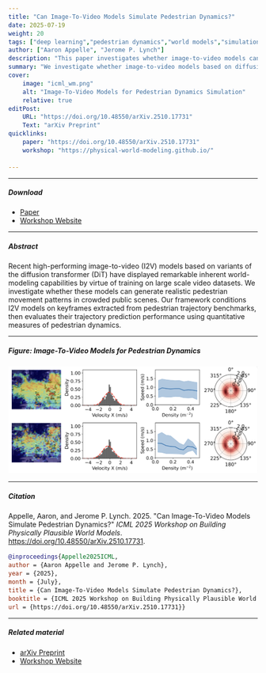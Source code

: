 ```yaml
---
title: "Can Image-To-Video Models Simulate Pedestrian Dynamics?" 
date: 2025-07-19
weight: 20
tags: ["deep learning","pedestrian dynamics","world models","simulations","computer vision"]
author: ["Aaron Appelle", "Jerome P. Lynch"]
description: "This paper investigates whether image-to-video models can generate realistic pedestrian movement patterns in crowded public scenes. Presented at ICML 2025 Workshop on Building Physically Plausible World Models." 
summary: "We investigate whether image-to-video models based on diffusion transformers can generate realistic pedestrian movement patterns in crowded public scenes by conditioning on keyframes and evaluating trajectory prediction performance using quantitative measures of pedestrian dynamics." 
cover:
    image: "icml_wm.png"
    alt: "Image-To-Video Models for Pedestrian Dynamics Simulation"
    relative: true
editPost:
    URL: "https://doi.org/10.48550/arXiv.2510.17731"
    Text: "arXiv Preprint"
quicklinks:
    paper: "https://doi.org/10.48550/arXiv.2510.17731"
    workshop: "https://physical-world-modeling.github.io/"

---
```


---

##### Download

+ [Paper](https://doi.org/10.48550/arXiv.2510.17731)
+ [Workshop Website](https://physical-world-modeling.github.io/)

---

##### Abstract

Recent high-performing image-to-video (I2V) models based on variants of the diffusion transformer (DiT) have displayed remarkable inherent world-modeling capabilities by virtue of training on large scale video datasets. We investigate whether these models can generate realistic pedestrian movement patterns in crowded public scenes. Our framework conditions I2V models on keyframes extracted from pedestrian trajectory benchmarks, then evaluates their trajectory prediction performance using quantitative measures of pedestrian dynamics.

---

##### Figure: Image-To-Video Models for Pedestrian Dynamics

![](icml_wm.png)

---

##### Citation

Appelle, Aaron, and Jerome P. Lynch. 2025. "Can Image-To-Video Models Simulate Pedestrian Dynamics?" *ICML 2025 Workshop on Building Physically Plausible World Models*. https://doi.org/10.48550/arXiv.2510.17731.

```BibTeX
@inproceedings{Appelle2025ICML,
author = {Aaron Appelle and Jerome P. Lynch},
year = {2025},
month = {July},
title = {Can Image-To-Video Models Simulate Pedestrian Dynamics?},
booktitle = {ICML 2025 Workshop on Building Physically Plausible World Models},
url = {https://doi.org/10.48550/arXiv.2510.17731}}
```

---

##### Related material

+ [arXiv Preprint](https://doi.org/10.48550/arXiv.2510.17731)
+ [Workshop Website](https://physical-world-modeling.github.io/)


